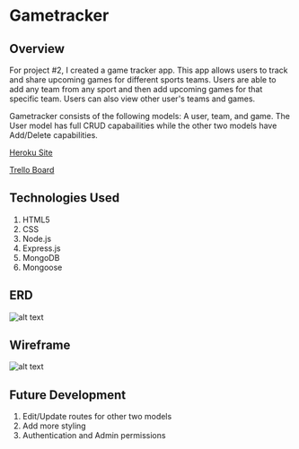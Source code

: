 # Gametracker

## Overview
For project #2, I created a game tracker app. This app allows users to track and share upcoming games for different sports teams. Users are able to add any team from any sport and then add  upcoming games for that specific team. Users can also view other user's teams and games.

Gametracker consists of the following models: A user, team, and game. The User model has full CRUD capabailities while the other two models have Add/Delete capabilities.

[Heroku Site](https://peaceful-cliffs-50550.herokuapp.com/)

[Trello Board](https://trello.com/b/sfcacg7f/wdi17-project-2)

## Technologies Used
1. HTML5
2. CSS
3. Node.js
4. Express.js
5. MongoDB
6. Mongoose

## ERD
![alt text](https://github.com/cpak125/Project-2-Game-Tracker/blob/master/public/images/ERD.jpg)
## Wireframe
![alt text](https://github.com/cpak125/Project-2-Game-Tracker/blob/master/public/images/wireframe.JPG)
## Future Development

1. Edit/Update routes for other two models
2. Add more styling
3. Authentication and Admin permissions 